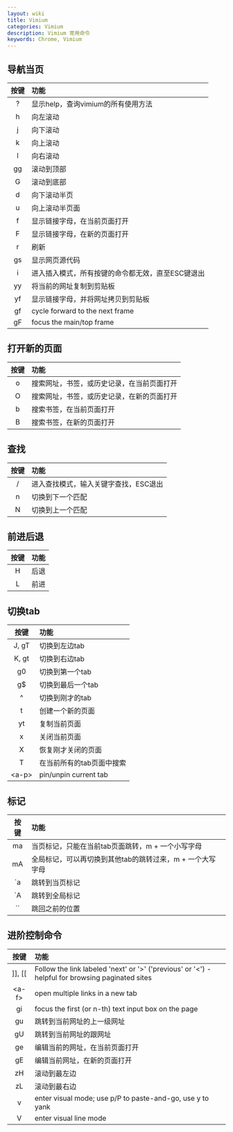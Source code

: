 ```yaml
---
layout: wiki
title: Vimium
categories: Vimium
description: Vimium 常用命令
keywords: Chrome, Vimium
---
```


## 导航当页

| 按键 | 功能 |
|:---:|:---|
| ?   |    显示help，查询vimium的所有使用方法 | 
| h   |    向左滚动 |
| j   |    向下滚动 |
| k   |    向上滚动 |
| l   |    向右滚动 |
| gg  |    滚动到顶部 |
| G   |    滚动到底部 |
| d   |    向下滚动半页 |
| u   |    向上滚动半页面 |
| f   |    显示链接字母，在当前页面打开 |
| F   |    显示链接字母，在新的页面打开 |
| r   |    刷新 |
| gs  |    显示网页源代码 |
| i   |    进入插入模式，所有按键的命令都无效，直至ESC键退出 |
| yy  |    将当前的网址复制到剪贴板 |
| yf  |    显示链接字母，并将网址拷贝到剪贴板 |
| gf  |    cycle forward to the next frame |
| gF  |    focus the main/top frame |

## 打开新的页面

| 按键 | 功能 |
|:---:|:---|
| o   |    搜索网址，书签，或历史记录，在当前页面打开 |
| O   |    搜索网址，书签，或历史记录，在新的页面打开 |
| b   |    搜索书签，在当前页面打开 |
| B   |    搜索书签，在新的页面打开 |

## 查找

| 按键 | 功能 |
|:---:|:---|
| /   |    进入查找模式，输入关键字查找，ESC退出 |
| n   |    切换到下一个匹配 |
| N   |    切换到上一个匹配 |


## 前进后退

| 按键 | 功能 |
|:---:|:---|
| H   |    后退 |
| L   |    前进 |

## 切换tab

| 按键 | 功能 |
|:---:|:---|
| J, gT |  切换到左边tab |
| K, gt |  切换到右边tab |
| g0    |  切换到第一个tab |
| g$    |  切换到最后一个tab |
| ^     |  切换到刚才的tab |
| t     |  创建一个新的页面 |
| yt    |  复制当前页面 |
| x     |  关闭当前页面 |
| X     |  恢复刚才关闭的页面 |
| T     |  在当前所有的tab页面中搜索 |
| \<a-p\> |  pin/unpin current tab |

## 标记

| 按键 | 功能 |
|:---:|:---|
| ma  |    当页标记，只能在当前tab页面跳转，m + 一个小写字母 |
| mA  |    全局标记，可以再切换到其他tab的跳转过来，m + 一个大写字母 |
| `a  |    跳转到当页标记 |
| `A  |    跳转到全局标记 |
| ``  |    跳回之前的位置 |

## 进阶控制命令

| 按键 | 功能 |
|:---:|:---|
| ]], [[   |  Follow the link labeled 'next' or '>' ('previous' or '<') - helpful for browsing paginated sites |
| \<a-f\>  |  open multiple links in a new tab |
| gi       |  focus the first (or n-th) text input box on the page |
| gu       |  跳转到当前网址的上一级网址 |
| gU       |  跳转到当前网址的跟网址 |
| ge       |  编辑当前的网址，在当前页面打开 |
| gE       |  编辑当前网址，在新的页面打开 |
| zH       |  滚动到最左边 |
| zL       |  滚动到最右边 |
| v        |  enter visual mode; use p/P to paste-and-go, use y to yank |
| V        |  enter visual line mode |
